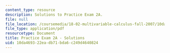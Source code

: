 ```yaml
---
content_type: resource
description: Solutions to Practice Exam 2A.
file: null
file_location: /coursemedia/18-02-multivariable-calculus-fall-2007/10da469322eadb71bda6c249d4640824_prac2asol.pdf
file_type: application/pdf
resourcetype: Document
title: Practice Exam 2A - Solutions
uid: 10da4693-22ea-db71-bda6-c249d4640824
---
```

